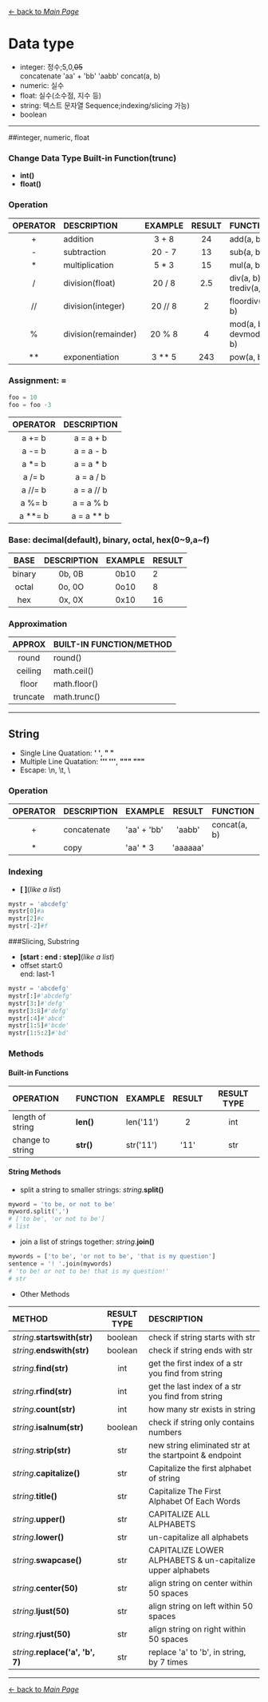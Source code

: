 [← back to *Main Page*](https://github.com/dawkiny/Python3/blob/master/PythonProgramming.md)

Data type
===
* integer: 정수;5,0,~~05~~  
	concatenate	'aa' + 'bb'	'aabb'	concat(a, b)
* numeric: 실수  
* float: 실수(소수점, 지수 등)  
* string:  텍스트 문자열 Sequence;indexing/slicing 가능)
* boolean

---
##integer, numeric, float

### Change Data Type Built-in Function(trunc)
* **int()**
* **float()**


### Operation

| OPERATOR | DESCRIPTION         | EXAMPLE | RESULT | FUNCTION                 |
| :------: | :------------------ | :-----: | :----: | :----------------------- |
| +        | addition            | 3 + 8   | 24     | add(a, b)                |
| -        | subtraction         | 20 - 7  | 13     | sub(a, b)                |
| *        | multiplication      | 5 * 3   | 15     | mul(a, b)                |
| /        | division(float)     | 20 / 8  | 2.5    | div(a, b), trediv(a, b)  |
| //       | division(integer)   | 20 // 8 | 2      | floordiv(a, b)           |
| %        | division(remainder) | 20 % 8  | 4      | mod(a, b), devmod(a, b)  |
| **       | exponentiation      | 3 ** 5  | 243    | pow(a, b)                |

### Assignment: **=**
```python
foo = 10
foo = foo -3
```

| OPERATOR | DESCRIPTION  |
| :------: | :----------: |
| a += b   | a = a + b    |
| a -= b   | a = a - b    |
| a *= b   | a = a * b    |
| a /= b   | a = a / b    |
| a //= b  | a = a // b   |
| a %= b   | a = a % b    |
| a **= b  | a = a ** b   |

### Base: decimal(default), binary, octal, hex(0~9,a~f)
| BASE   | DESCRIPTION  | EXAMPLE | RESULT |
| :----: | :----------: | :-----: | :----- |
| binary | 0b, 0B       | 0b10    | 2      |
| octal  | 0o, 0O       | 0o10    | 8      |
| hex    | 0x, 0X       | 0x10    | 16     |

### Approximation
| APPROX   | BUILT-IN FUNCTION/METHOD       |
| :------: | :----------- |
| round    | round()      |
| ceiling  | math.ceil()  |
| floor    | math.floor() |
| truncate | math.trunc() |

---
## String

* Single Line Quatation: **' '**, **" "**
* Multiple Line Quatation: **''' '''**, **""" """**
* Escape: \n, \t, \\

### Operation

| OPERATOR | DESCRIPTION       | EXAMPLE     | RESULT   | FUNCTION                 |
| :------: | :---------------- | :---------- | :------: | :----------------------- |
| +        | concatenate       | 'aa' + 'bb' | 'aabb'   | concat(a, b)             |
| *        | copy              | 'aa' * 3    | 'aaaaaa' |                          |

### Indexing
* **[ ]**(_like a list_)
```python
mystr = 'abcdefg'
mystr[0]#a
mystr[2]#c
mystr[-2]#f
```
###Slicing, Substring
* **[start \: end \: step]**(_like a list_)
* offset
start:0  
end: last-1
```python
mystr = 'abcdefg'
mystr[:]#'abcdefg'
mystr[3:]#'defg'
mystr[3:8]#'defg'
mystr[:4]#'abcd'
mystr[1:5]#'bcde'
mystr[1:5:2]#'bd'
```

### Methods
#### Built-in Functions

| OPERATION          | FUNCTION | EXAMPLE | RESULT | RESULT TYPE |
| :----------------- | :----- | :------ | :----: | :---------: |
| length of string   | **len()** | len('11') | 2 | int         |
| change to string   | **str()** | str('11') | '11'| str    |

#### String Methods
* split a string to smaller strings: _string_.**split()**
```python
myword = 'to be, or not to be'
myword.split(',')
# ['to be', 'or not to be']
# list
```
* join a list of strings together: _string_.**join()**
```python
mywords = ['to be', 'or not to be', 'that is my question']
sentence = '! '.join(mywords)
# 'to be! or not to be! that is my question!'
# str
```

* Other Methods

| METHOD | RESULT TYPE | DESCRIPTION |
| :----- | :---------: | :---------- |
| _string_.**startswith(str)** | boolean | check if string starts with str |  
| _string_.**endswith(str)** | boolean | check if string ends with str | 
| _string_.**find(str)** | int | get the first index of a str you find from string  
| _string_.**rfind(str)** | int | get the last index of a str you find from string    
| _string_.**count(str)** | int | how many str exists in string |
| _string_.**isalnum(str)** | boolean | check if string only contains numbers |  
| _string_.**strip(str)** | str | new string eliminated str at the startpoint & endpoint |
| _string_.**capitalize()** | str | Capitalize the first alphabet of string |
| _string_.**title()** | str | Capitalize The First Alphabet Of Each Words |
| _string_.**upper()** | str | CAPITALIZE ALL ALPHABETS |
| _string_.**lower()** | str | un-capitalize all alphabets |
| _string_.**swapcase()** | str | CAPITALIZE LOWER ALPHABETS & un-capitalize upper alphabets |
| _string_.**center(50)** | str | align string on center within 50 spaces |
| _string_.**ljust(50)** | str | align string on left within 50 spaces |
| _string_.**rjust(50)** | str | align string on right within 50 spaces |
| _string_.**replace('a', 'b', 7)** | str | replace 'a' to 'b', in string, by 7 times |


---
[← back to *Main Page*](https://github.com/dawkiny/Python3/blob/master/PythonProgramming.md)
